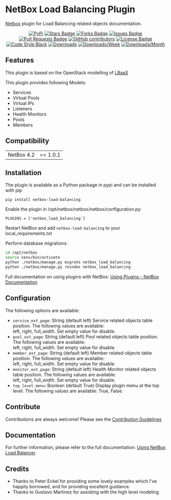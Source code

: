 # NetBox Load Balancing Plugin
[Netbox](https://github.com/netbox-community/netbox) plugin for Load Balancing related objects documentation.

<div align="center">
<a href="https://pypi.org/project/netbox-load-balancing/"><img src="https://img.shields.io/pypi/v/netbox-load-balancing" alt="PyPi"/></a>
<a href="https://github.com/andy-shady-org/netbox-load-balancing/stargazers"><img src="https://img.shields.io/github/stars/andy-shady-org/netbox-load-balancing?style=flat" alt="Stars Badge"/></a>
<a href="https://github.com/andy-shady-org/netbox-load-balancing/network/members"><img src="https://img.shields.io/github/forks/andy-shady-org/netbox-load-balancing?style=flat" alt="Forks Badge"/></a>
<a href="https://github.com/andy-shady-org/netbox-load-balancing/issues"><img src="https://img.shields.io/github/issues/andy-shady-org/netbox-load-balancing" alt="Issues Badge"/></a>
<a href="https://github.com/andy-shady-org/netbox-load-balancing/pulls"><img src="https://img.shields.io/github/issues-pr/andy-shady-org/netbox-load-balancing" alt="Pull Requests Badge"/></a>
<a href="https://github.com/andy-shady-org/netbox-load-balancing/graphs/contributors"><img alt="GitHub contributors" src="https://img.shields.io/github/contributors/andy-shady-org/netbox-load-balancing?color=2b9348"></a>
<a href="https://github.com/andy-shady-org/netbox-load-balancing/blob/master/LICENSE"><img src="https://img.shields.io/github/license/andy-shady-org/netbox-load-balancing?color=2b9348" alt="License Badge"/></a>
<a href="https://github.com/psf/black"><img src="https://img.shields.io/badge/code%20style-black-000000.svg" alt="Code Style Black"/></a>
<a href="https://pepy.tech/project/netbox-load-balancing"><img alt="Downloads" src="https://static.pepy.tech/badge/netbox-load-balancing"></a>
<a href="https://pepy.tech/project/netbox-load-balancing"><img alt="Downloads/Week" src="https://static.pepy.tech/badge/netbox-load-balancing/month"></a>
<a href="https://pepy.tech/project/netbox-load-balancing"><img alt="Downloads/Month" src="https://static.pepy.tech/badge/netbox-load-balancing/week"></a>
</div>


## Features

This plugin is based on the OpenStack modelling of [LBaaS](https://docs.openstack.org/mitaka/networking-guide/config-lbaas.html)

This plugin provides following Models:

* Services
* Virtual Pools
* Virtual IPs
* Listeners
* Health Monitors
* Pools
* Members

## Compatibility

|            |           |
|------------|-----------|
| NetBox 4.2 | \>= 1.0.1 |

## Installation

The plugin is available as a Python package in pypi and can be installed with pip  

```
pip install netbox-load-balancing
```
Enable the plugin in /opt/netbox/netbox/netbox/configuration.py:
```
PLUGINS = ['netbox_load_balancing']
```
Restart NetBox and add `netbox-load-balancing` to your local_requirements.txt

Perform database migrations:
```bash
cd /opt/netbox
source venv/bin/activate
python ./netbox/manage.py migrate netbox_load_balancing
python ./netbox/manage.py reindex netbox_load_balancing
```

Full documentation on using plugins with NetBox: [Using Plugins - NetBox Documentation](https://netbox.readthedocs.io/en/stable/plugins/)


## Configuration

The following options are available:
* `service_ext_page`: String (default left) Service related objects table position. The following values are available:  
left, right, full_width. Set empty value for disable.
* `pool_ext_page`: String (default left) Pool related objects table position. The following values are available:  
left, right, full_width. Set empty value for disable.
* `member_ext_page`: String (default left) Member related objects table position. The following values are available:  
left, right, full_width. Set empty value for disable.
* `monitor_ext_page`: String (default left) Health Monitor related objects table position. The following values are available:  
left, right, full_width. Set empty value for disable.
* `top_level_menu`: Boolean (default True) Display plugin menu at the top level. The following values are available: True, False.


## Contribute

Contributions are always welcome! Please see the [Contribution Guidelines](CONTRIBUTING.md)


## Documentation

For further information, please refer to the full documentation: [Using NetBox Load Balancer](docs/using_netbox_load_balancing.md)


## Credits

- Thanks to Peter Eckel for providing some lovely examples which I've happily borrowed, and for providing excellent guidance.
- Thanks to Gustavo Martinez for assisting with the high level modeling
